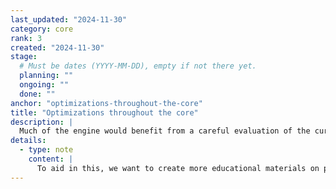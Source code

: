 ```yaml
---
last_updated: "2024-11-30"
category: core
rank: 3
created: "2024-11-30"
stage:
  # Must be dates (YYYY-MM-DD), empty if not there yet.
  planning: ""
  ongoing: ""
  done: ""
anchor: "optimizations-throughout-the-core"
title: "Optimizations throughout the core"
description: |
  Much of the engine would benefit from a careful evaluation of the current performance bottlenecks and improvements to ensure that it is running as fast as possible. Godot 4.0 drastically improved the overall architecture of Godot, but there is still a lot of legacy code that is not benefitting from the architectural improvements. We need to seek out those areas and fix them.
details:
  - type: note
    content: |
      To aid in this, we want to create more educational materials on profiling performance issues (both for CPU and GPU workloads).
---
```


